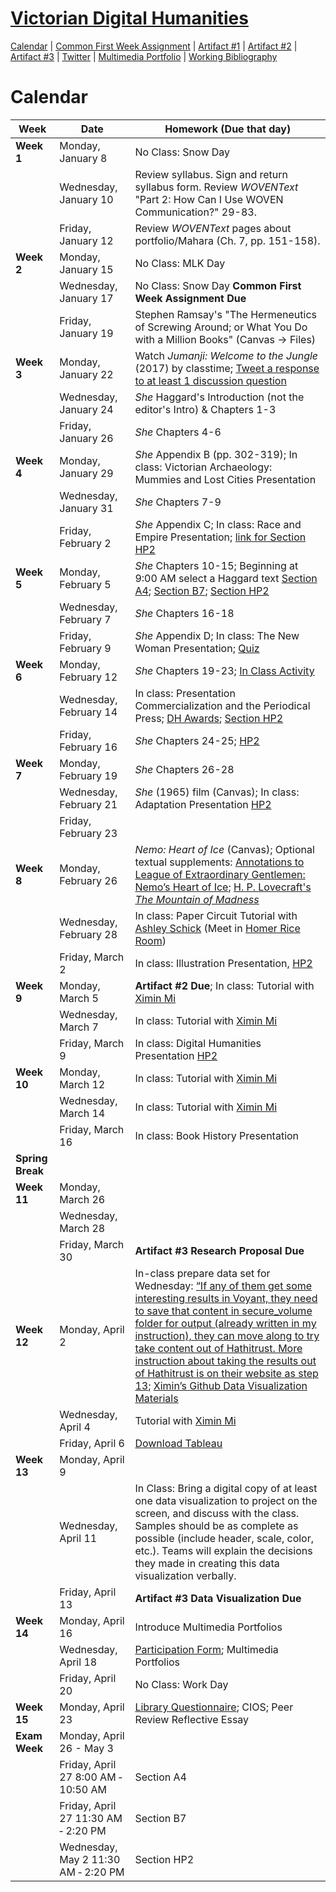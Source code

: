 <link rel="shortcut icon" href="https://kholterhoff.github.io/S18_ENG_1102/favicon.ico" type="image/x-icon">
<link rel="icon" href="https://kholterhoff.github.io/S18_ENG_1102/favicon.ico" type="image/x-icon">

<h1><a href="https://kholterhoff.github.io/S18_ENG_1102/Course_Description">Victorian Digital Humanities</a></h1>

<a href="https://kholterhoff.github.io/S18_ENG_1102/Victorian_Digital_Humanities">Calendar</a>  |  <a href="https://kholterhoff.github.io/S18_ENG_1102/Common_First_Week_Assignment">Common First Week Assignment</a> | <a href="https://kholterhoff.github.io/S18_ENG_1102/Artifact_1">Artifact #1</a> |  <a href="https://kholterhoff.github.io/S18_ENG_1102/Artifact_2">Artifact #2</a> |  <a href="https://kholterhoff.github.io/S18_ENG_1102/Artifact_3">Artifact #3</a> |  <a href="https://kholterhoff.github.io/S18_ENG_1102/Twitter">Twitter</a> | <a href="https://kholterhoff.github.io/S18_ENG_1102/Multimedia_Portfolio">Multimedia Portfolio</a> | <a href="https://kholterhoff.github.io/S18_ENG_1102/Bibliography">Working Bibliography</a>

<h1>Calendar</h1>

|Week|Date| Homework (Due that day)|
|----|--------------|----------------------------------------------|
|**Week 1**|Monday, January 8 | No Class: Snow Day |
||Wednesday, January 10 |  Review syllabus. Sign and return syllabus form. Review _WOVENText_ "Part 2: How Can I Use WOVEN Communication?" 29-83. |
||Friday, January 12 | Review _WOVENText_ pages about portfolio/Mahara (Ch. 7, pp. 151-158). |
|**Week 2**|Monday, January 15 | No Class: MLK Day |
||Wednesday, January 17 | No Class: Snow Day **Common First Week Assignment Due**|
||Friday, January 19 | Stephen Ramsay's "The Hermeneutics of Screwing Around; or What You Do with a Million Books" (Canvas -> Files) |
|**Week 3**|Monday, January 22	 | Watch _Jumanji: Welcome to the Jungle_ (2017) by classtime; <a href="https://kholterhoff.github.io/S18_ENG_1102/Jumanji">Tweet a response to at least 1 discussion question</a> |
||Wednesday, January 24 | _She_ Haggard's Introduction (not the editor's Intro) & Chapters 1-3 |
||Friday, January 26 | _She_ Chapters 4-6 |
|**Week 4**|Monday, January 29 | _She_ Appendix B (pp. 302-319); In class: Victorian Archaeology: Mummies and Lost Cities Presentation |
||Wednesday, January 31 | _She_ Chapters 7-9  |
||Friday, February 2 | _She_ Appendix C; In class: Race and Empire Presentation; <a href="https://docs.google.com/forms/d/e/1FAIpQLSdVyAageVGNwLActo14fjDhJY4wpeVSdF0DdpfgOK8L3RLzFw/viewform?c=0&w=1&usp=mail_form_link">link for Section HP2</a> |
|**Week 5**|Monday, February 5 | _She_  Chapters 10-15;  Beginning at 9:00 AM select a Haggard text <a href="https://docs.google.com/spreadsheets/d/1NXUeytqczWhs0lQlDKndy1pAug2vs9LjlJh-gmakV0Y/edit?usp=sharing">Section A4</a>; <a href="https://docs.google.com/spreadsheets/d/1HkA2nY2ijlp7B2mIeJCScwm9X0qA4dWhGqivKELOWKo/edit?usp=sharing">Section B7</a>; <a href="https://docs.google.com/spreadsheets/d/1UwvK36zROo6qmU6_k_VjLcR1yyEgOMcOejwDSKNRmfc/edit?usp=sharing">Section HP2</a>  |
||Wednesday, February 7 | _She_ Chapters 16-18  |
||Friday, February 9 | _She_ Appendix D; In class: The New Woman Presentation; <a href="https://kholterhoff.github.io/S18_ENG_1102/Quiz">Quiz</a> | 
|**Week 6**|Monday, February 12 | _She_ Chapters 19-23; <a href="https://docs.google.com/spreadsheets/d/1KzAwd8QeZi_unER4XpdmdLEURGsPcITSOjmKQY0KoTg/edit?usp=sharing">In Class Activity</a> |
||Wednesday, February 14 | In class: Presentation Commercialization and the Periodical Press; <a href="https://docs.google.com/forms/d/e/1FAIpQLSfXqc_NNTKKeDULYabEeEIqXCMX-AF5fc7W6NsuOjiAif8vrw/viewform">DH Awards</a>; <a href="https://goo.gl/forms/kyVHNYcI3oPwuVb62">Section HP2</a>  |
||Friday, February 16 | _She_ Chapters 24-25; <a href="https://goo.gl/forms/PiAIJUuGkm3nF0qw2">HP2</a> |
|**Week 7**|Monday, February 19 | _She_ Chapters 26-28 |
||Wednesday, February 21 | _She_ (1965) film (Canvas); In class: Adaptation Presentation <a href="https://docs.google.com/forms/d/e/1FAIpQLScmC0ryPc9FKcMhcWujuufxT31abOGwDtEtaZcKSq0fUu9pZg/viewform?usp=sf_link">HP2</a> | 
||Friday, February 23 |  |
|**Week 8**|Monday, February 26	| _Nemo: Heart of Ice_ (Canvas); Optional textual supplements: <a href="http://jessnevins.com/annotations/heartofice.html">Annotations to League of Extraordinary Gentlemen: Nemo’s Heart of Ice</a>; <a href="http://gutenberg.net.au/ebooks06/0600031h.html">H. P. Lovecraft's _The Mountain of Madness_</a> |
||Wednesday, February 28 | In class: Paper Circuit Tutorial with <a href="https://www.ashleylschick.com/">Ashley Schick</a> (Meet in <a href="https://multimediagt.wordpress.com/">Homer Rice Room</a>) |
||Friday, March 2 | In class: Illustration Presentation, <a href="https://docs.google.com/forms/d/e/1FAIpQLScVbtFvu0q6SFxGVOc9J6ShMEJ_MzhF3Tg3N0FnQlWH6s2t1Q/viewform?usp=sf_link">HP2</a> |
|**Week 9**|Monday, March 5 | **Artifact #2 Due**; In class: Tutorial with <a href="http://libguides.gatech.edu/prf.php?account_id=139382">Ximin Mi</a> |
||Wednesday, March 7 | In class: Tutorial with <a href="http://libguides.gatech.edu/prf.php?account_id=139382">Ximin Mi</a> | 
||Friday, March 9 | In class: Digital Humanities Presentation <a href="https://docs.google.com/forms/d/e/1FAIpQLSeyn0Yjypq8goX3p1ZwrTk2f_Qh3-3LykiUS5yenRAM-TmaJg/viewform?usp=sf_link">HP2</a> |
|**Week 10**|Monday, March 12 | In class: Tutorial with <a href="http://libguides.gatech.edu/prf.php?account_id=139382">Ximin Mi</a> |
||Wednesday, March 14 | In class: Tutorial with <a href="http://libguides.gatech.edu/prf.php?account_id=139382">Ximin Mi</a> | 
||Friday, March 16 | In class: Book History Presentation |
|**Spring Break**| | |
|**Week 11**|Monday, March 26 | |
||Wednesday, March 28 | | 
||Friday, March 30	 |	**Artifact #3 Research Proposal Due** |
|**Week 12**|Monday, April 2 | In-class prepare data set for Wednesday: <a href="https://wiki.htrc.illinois.edu/display/COM/HTRC+Data+Capsule+Tutorial">“If any of them get some interesting results in Voyant, they need to save that content in secure_volume folder for output (already written in my instruction), they can move along to try take content out of Hathitrust. More instruction about taking the results out of Hathitrust is on their website as step 13</a>; <a href="github.com/GTLibraryDataVisualization">Ximin’s Github Data Visualization Materials</a> |
||Wednesday, April 4 | Tutorial with <a href="http://libguides.gatech.edu/prf.php?account_id=139382">Ximin Mi</a> | 
||Friday, April 6 | <a href="https://www.tableau.com/academic/students#form">Download Tableau</a> |
|**Week 13**|Monday, April 9 |  |
||Wednesday, April 11 |	In Class: Bring a digital copy of at least one data visualization to project on the screen, and discuss with the class. Samples should be as complete as possible (include header, scale, color, etc.). Teams will explain the decisions they made in creating this data visualization verbally. |
||Friday, April 13 |	**Artifact #3 Data Visualization Due** |
|**Week 14**|Monday, April 16	 | Introduce Multimedia Portfolios|
||Wednesday, April 18 | <a href="https://docs.google.com/forms/d/e/1FAIpQLSfpUlCs86-p-eJySjkmJAZnNwi3zTh-lZ5xfe4io4PYnah59Q/viewform?usp=sf_link">Participation Form</a>; Multimedia Portfolios| 
||Friday, April 20 | No Class: Work Day |
|**Week 15**|Monday, April 23 | <a href="https://gatech.co1.qualtrics.com/jfe/form/SV_0p5lemn1L2v7nr7">Library Questionnaire</a>; CIOS; Peer Review Reflective Essay |
|**Exam Week**|Monday, April 26 - May 3| |
||Friday, April 27 8:00 AM ‐ 10:50 AM| Section A4 |
||Friday, April 27 11:30 AM ‐ 2:20 PM| Section B7 |
||Wednesday, May 2 11:30 AM ‐ 2:20 PM| Section HP2 |
